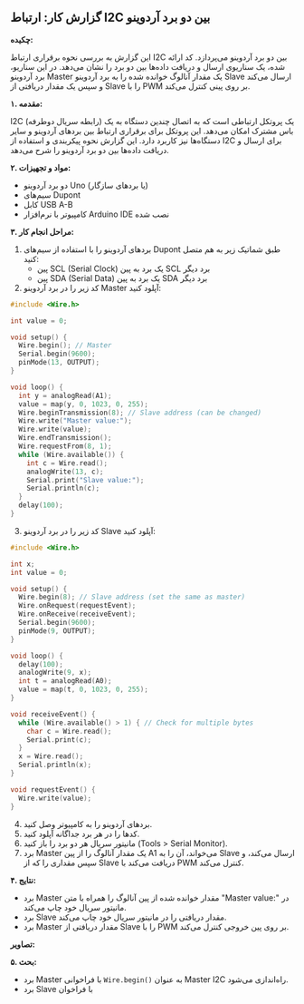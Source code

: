 ## گزارش کار: ارتباط I2C بین دو برد آردوینو

**چکیده:**

این گزارش به بررسی نحوه برقراری ارتباط I2C بین دو برد آردوینو می‌پردازد. کد ارائه شده، یک سناریوی ارسال و دریافت داده‌ها بین دو برد را نشان می‌دهد. در این سناریو، برد آردوینو Master یک مقدار آنالوگ خوانده شده را به برد آردوینو Slave ارسال می‌کند و سپس یک مقدار دریافتی از Slave را با PWM بر روی پینی کنترل می‌کند.

**۱. مقدمه:**

 I2C (رابطه سریال دوطرفه) یک پروتکل ارتباطی است که به اتصال چندین دستگاه به یک باس مشترک امکان می‌دهد. این پروتکل برای برقراری ارتباط بین بردهای آردوینو و سایر دستگاه‌ها نیز کاربرد دارد. این گزارش نحوه پیکربندی و استفاده از I2C برای ارسال و دریافت داده‌ها بین دو برد آردوینو را شرح می‌دهد.

**۲. مواد و تجهیزات:**

*   دو برد آردوینو Uno (یا بردهای سازگار)
*   سیم‌های Dupont
*   کابل USB A-B
*   کامپیوتر با نرم‌افزار Arduino IDE نصب شده

**۳. مراحل انجام کار:**

1.  بردهای آردوینو را با استفاده از سیم‌های Dupont طبق شماتیک زیر به هم متصل کنید:
    *   پین SCL (Serial Clock) یک برد به پین SCL برد دیگر
    *   پین SDA (Serial Data) یک برد به پین SDA برد دیگر
2.  کد زیر را در برد آردوینو Master آپلود کنید:

```c++
#include <Wire.h>

int value = 0;

void setup() {
  Wire.begin(); // Master
  Serial.begin(9600);
  pinMode(13, OUTPUT);
}

void loop() {
  int y = analogRead(A1);
  value = map(y, 0, 1023, 0, 255);
  Wire.beginTransmission(8); // Slave address (can be changed)
  Wire.write("Master value:");
  Wire.write(value);
  Wire.endTransmission();
  Wire.requestFrom(8, 1);
  while (Wire.available()) {
    int c = Wire.read();
    analogWrite(13, c);
    Serial.print("Slave value:");
    Serial.println(c);
  }
  delay(100);
}
```

3.  کد زیر را در برد آردوینو Slave آپلود کنید:

```c++
#include <Wire.h>

int x;
int value = 0;

void setup() {
  Wire.begin(8); // Slave address (set the same as master)
  Wire.onRequest(requestEvent);
  Wire.onReceive(receiveEvent);
  Serial.begin(9600);
  pinMode(9, OUTPUT);
}

void loop() {
  delay(100);
  analogWrite(9, x);
  int t = analogRead(A0);
  value = map(t, 0, 1023, 0, 255);
}

void receiveEvent() {
  while (Wire.available() > 1) { // Check for multiple bytes
    char c = Wire.read();
    Serial.print(c);
  }
  x = Wire.read();
  Serial.println(x);
}

void requestEvent() {
  Wire.write(value);
}
```

4.  بردهای آردوینو را به کامپیوتر وصل کنید.
5.  کدها را در هر برد جداگانه آپلود کنید.
6.  مانیتور سریال هر دو برد را باز کنید (Tools > Serial Monitor).
7.  برد Master یک مقدار آنالوگ را از پین A1 می‌خواند، آن را به Slave ارسال می‌کند، و سپس مقداری را که از Slave دریافت می‌کند با PWM کنترل می‌کند.

**۴. نتایج:**

*   برد Master مقدار خوانده شده از پین آنالوگ را همراه با متن "Master value:" در مانیتور سریال خود چاپ می‌کند.
*   برد Slave مقدار دریافتی را در مانیتور سریال خود چاپ می‌کند.
*   برد Master مقدار دریافتی از Slave را با PWM بر روی پین خروجی کنترل می‌کند.

**تصاویر:**




**۵. بحث:**

*   برد Master با فراخوانی `Wire.begin()` به عنوان Master I2C راه‌اندازی می‌شود.
*   برد Slave با فراخوان